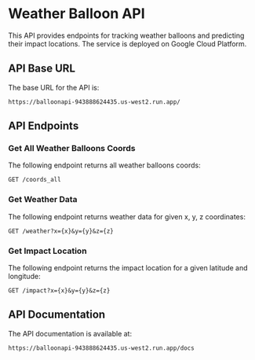 # Weather Balloon API

This API provides endpoints for tracking weather balloons and predicting their impact locations. The service is deployed on Google Cloud Platform.

## API Base URL

The base URL for the API is:

```
https://balloonapi-943888624435.us-west2.run.app/
```

## API Endpoints

### Get All Weather Balloons Coords

The following endpoint returns all weather balloons coords:

```
GET /coords_all
```

### Get Weather Data

The following endpoint returns weather data for given x, y, z coordinates:

```
GET /weather?x={x}&y={y}&z={z}
```

### Get Impact Location

The following endpoint returns the impact location for a given latitude and longitude:

```
GET /impact?x={x}&y={y}&z={z}
```




## API Documentation

The API documentation is available at:

```
https://balloonapi-943888624435.us-west2.run.app/docs
```

